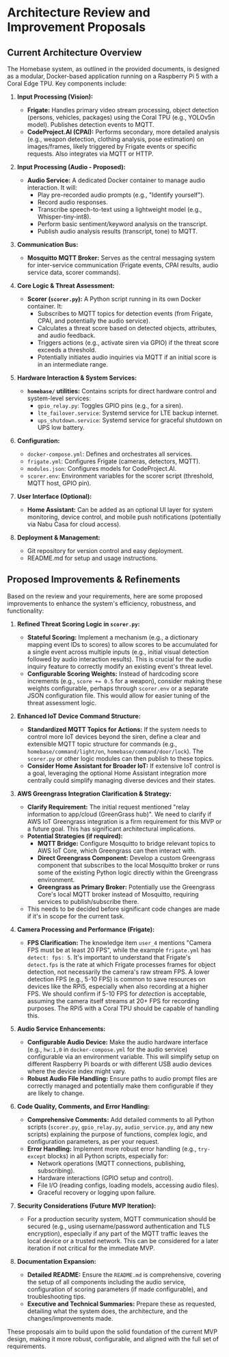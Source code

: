 # Architecture Review and Improvement Proposals

## Current Architecture Overview

The Homebase system, as outlined in the provided documents, is designed as a modular, Docker-based application running on a Raspberry Pi 5 with a Coral Edge TPU. Key components include:

1.  **Input Processing (Vision):**
    *   **Frigate:** Handles primary video stream processing, object detection (persons, vehicles, packages) using the Coral TPU (e.g., YOLOv5n model). Publishes detection events to MQTT.
    *   **CodeProject.AI (CPAI):** Performs secondary, more detailed analysis (e.g., weapon detection, clothing analysis, pose estimation) on images/frames, likely triggered by Frigate events or specific requests. Also integrates via MQTT or HTTP.

2.  **Input Processing (Audio - Proposed):**
    *   **Audio Service:** A dedicated Docker container to manage audio interaction. It will:
        *   Play pre-recorded audio prompts (e.g., "Identify yourself").
        *   Record audio responses.
        *   Transcribe speech-to-text using a lightweight model (e.g., Whisper-tiny-int8).
        *   Perform basic sentiment/keyword analysis on the transcript.
        *   Publish audio analysis results (transcript, tone) to MQTT.

3.  **Communication Bus:**
    *   **Mosquitto MQTT Broker:** Serves as the central messaging system for inter-service communication (Frigate events, CPAI results, audio service data, scorer commands).

4.  **Core Logic & Threat Assessment:**
    *   **Scorer (`scorer.py`):** A Python script running in its own Docker container. It:
        *   Subscribes to MQTT topics for detection events (from Frigate, CPAI, and potentially the audio service).
        *   Calculates a threat score based on detected objects, attributes, and audio feedback.
        *   Triggers actions (e.g., activate siren via GPIO) if the threat score exceeds a threshold.
        *   Potentially initiates audio inquiries via MQTT if an initial score is in an intermediate range.

5.  **Hardware Interaction & System Services:**
    *   **`homebase/` utilities:** Contains scripts for direct hardware control and system-level services:
        *   `gpio_relay.py`: Toggles GPIO pins (e.g., for a siren).
        *   `lte_failover.service`: Systemd service for LTE backup internet.
        *   `ups_shutdown.service`: Systemd service for graceful shutdown on UPS low battery.

6.  **Configuration:**
    *   `docker-compose.yml`: Defines and orchestrates all services.
    *   `frigate.yml`: Configures Frigate (cameras, detectors, MQTT).
    *   `modules.json`: Configures models for CodeProject.AI.
    *   `scorer.env`: Environment variables for the scorer script (threshold, MQTT host, GPIO pin).

7.  **User Interface (Optional):**
    *   **Home Assistant:** Can be added as an optional UI layer for system monitoring, device control, and mobile push notifications (potentially via Nabu Casa for cloud access).

8.  **Deployment & Management:**
    *   Git repository for version control and easy deployment.
    *   README.md for setup and usage instructions.

## Proposed Improvements & Refinements

Based on the review and your requirements, here are some proposed improvements to enhance the system's efficiency, robustness, and functionality:

1.  **Refined Threat Scoring Logic in `scorer.py`:**
    *   **Stateful Scoring:** Implement a mechanism (e.g., a dictionary mapping event IDs to scores) to allow scores to be accumulated for a single event across multiple inputs (e.g., initial visual detection followed by audio interaction results). This is crucial for the audio inquiry feature to correctly modify an existing event's threat level.
    *   **Configurable Scoring Weights:** Instead of hardcoding score increments (e.g., `score += 0.5` for a weapon), consider making these weights configurable, perhaps through `scorer.env` or a separate JSON configuration file. This would allow for easier tuning of the threat assessment logic.

2.  **Enhanced IoT Device Command Structure:**
    *   **Standardized MQTT Topics for Actions:** If the system needs to control more IoT devices beyond the siren, define a clear and extensible MQTT topic structure for commands (e.g., `homebase/command/light/on`, `homebase/command/door/lock`). The `scorer.py` or other logic modules can then publish to these topics.
    *   **Consider Home Assistant for Broader IoT:** If extensive IoT control is a goal, leveraging the optional Home Assistant integration more centrally could simplify managing diverse devices and their states.

3.  **AWS Greengrass Integration Clarification & Strategy:**
    *   **Clarify Requirement:** The initial request mentioned "relay information to app/cloud (GreenGrass hub)". We need to clarify if AWS IoT Greengrass integration is a firm requirement for this MVP or a future goal. This has significant architectural implications.
    *   **Potential Strategies (if required):**
        *   **MQTT Bridge:** Configure Mosquitto to bridge relevant topics to AWS IoT Core, which Greengrass can then interact with.
        *   **Direct Greengrass Component:** Develop a custom Greengrass component that subscribes to the local Mosquitto broker or runs some of the existing Python logic directly within the Greengrass environment.
        *   **Greengrass as Primary Broker:** Potentially use the Greengrass Core's local MQTT broker instead of Mosquitto, requiring services to publish/subscribe there.
    *   This needs to be decided before significant code changes are made if it's in scope for the current task.

4.  **Camera Processing and Performance (Frigate):**
    *   **FPS Clarification:** The knowledge item `user_4` mentions "Camera FPS must be at least 20 FPS", while the example `frigate.yml` has `detect: fps: 5`. It's important to understand that Frigate's `detect.fps` is the rate at which Frigate processes frames for object detection, not necessarily the camera's raw stream FPS. A lower detection FPS (e.g., 5-10 FPS) is common to save resources on devices like the RPi5, especially when also recording at a higher FPS. We should confirm if 5-10 FPS for *detection* is acceptable, assuming the camera itself streams at 20+ FPS for recording purposes. The RPi5 with a Coral TPU should be capable of handling this.

5.  **Audio Service Enhancements:**
    *   **Configurable Audio Device:** Make the audio hardware interface (e.g., `hw:1,0` in `docker-compose.yml` for the audio service) configurable via an environment variable. This will simplify setup on different Raspberry Pi boards or with different USB audio devices where the device index might vary.
    *   **Robust Audio File Handling:** Ensure paths to audio prompt files are correctly managed and potentially make them configurable if they are likely to change.

6.  **Code Quality, Comments, and Error Handling:**
    *   **Comprehensive Comments:** Add detailed comments to all Python scripts (`scorer.py`, `gpio_relay.py`, `audio_service.py`, and any new scripts) explaining the purpose of functions, complex logic, and configuration parameters, as per your request.
    *   **Error Handling:** Implement more robust error handling (e.g., `try-except` blocks) in all Python scripts, especially for:
        *   Network operations (MQTT connections, publishing, subscribing).
        *   Hardware interactions (GPIO setup and control).
        *   File I/O (reading configs, loading models, accessing audio files).
        *   Graceful recovery or logging upon failure.

7.  **Security Considerations (Future MVP Iteration):**
    *   For a production security system, MQTT communication should be secured (e.g., using username/password authentication and TLS encryption), especially if any part of the MQTT traffic leaves the local device or a trusted network. This can be considered for a later iteration if not critical for the immediate MVP.

8.  **Documentation Expansion:**
    *   **Detailed README:** Ensure the `README.md` is comprehensive, covering the setup of all components including the audio service, configuration of scoring parameters (if made configurable), and troubleshooting tips.
    *   **Executive and Technical Summaries:** Prepare these as requested, detailing what the system does, the architecture, and the changes/improvements made.

These proposals aim to build upon the solid foundation of the current MVP design, making it more robust, configurable, and aligned with the full set of requirements.
